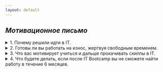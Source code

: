 ```yaml
---
layout: default
---
```


## _Мотивационное письмо_

<details>
    <summary>	 1. Почему решили идти в IT.  </summary>

</details>

<details>
    <summary>	 2. Готовы ли вы работать на износ, жертвуя свободным временем.</summary>

</details>

<details>
    <summary>	 3. Что вас мотивирует учиться и дальше прокачивать скиллы в IT. </summary>

</details>

<details>
    <summary>	 4. Что будете делать, если после IT Bootcamp вы не сможете найти работу в течение 6 месяцев. </summary>

</details>





 
